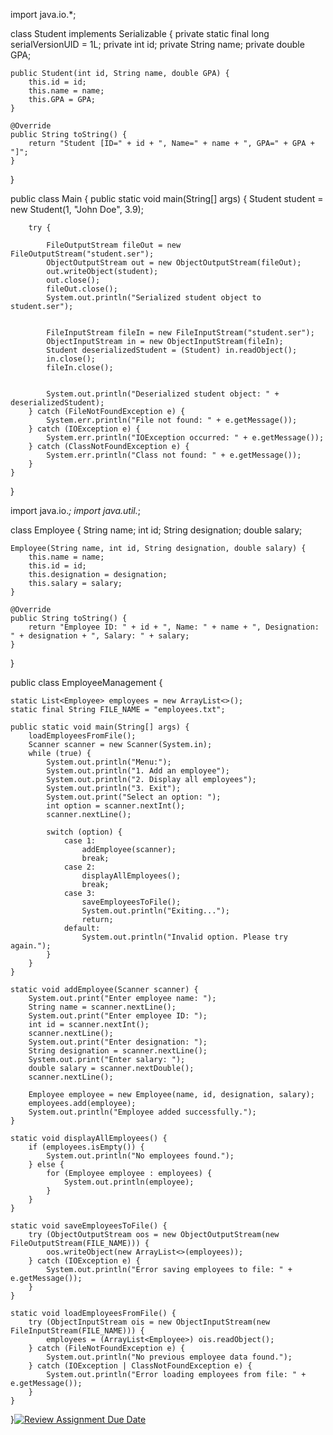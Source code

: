 import java.io.*;

class Student implements Serializable {
    private static final long serialVersionUID = 1L;
    private int id;
    private String name;
    private double GPA;

    public Student(int id, String name, double GPA) {
        this.id = id;
        this.name = name;
        this.GPA = GPA;
    }

    @Override
    public String toString() {
        return "Student [ID=" + id + ", Name=" + name + ", GPA=" + GPA + "]";
    }
}

public class Main {
    public static void main(String[] args) {
        Student student = new Student(1, "John Doe", 3.9);

        try {
           
            FileOutputStream fileOut = new FileOutputStream("student.ser");
            ObjectOutputStream out = new ObjectOutputStream(fileOut);
            out.writeObject(student);
            out.close();
            fileOut.close();
            System.out.println("Serialized student object to student.ser");

          
            FileInputStream fileIn = new FileInputStream("student.ser");
            ObjectInputStream in = new ObjectInputStream(fileIn);
            Student deserializedStudent = (Student) in.readObject();
            in.close();
            fileIn.close();

            
            System.out.println("Deserialized student object: " + deserializedStudent);
        } catch (FileNotFoundException e) {
            System.err.println("File not found: " + e.getMessage());
        } catch (IOException e) {
            System.err.println("IOException occurred: " + e.getMessage());
        } catch (ClassNotFoundException e) {
            System.err.println("Class not found: " + e.getMessage());
        }
    }
}


import java.io.*;
import java.util.*;

class Employee {
    String name;
    int id;
    String designation;
    double salary;

    Employee(String name, int id, String designation, double salary) {
        this.name = name;
        this.id = id;
        this.designation = designation;
        this.salary = salary;
    }

    @Override
    public String toString() {
        return "Employee ID: " + id + ", Name: " + name + ", Designation: " + designation + ", Salary: " + salary;
    }
}

public class EmployeeManagement {

    static List<Employee> employees = new ArrayList<>();
    static final String FILE_NAME = "employees.txt";

    public static void main(String[] args) {
        loadEmployeesFromFile();
        Scanner scanner = new Scanner(System.in);
        while (true) {
            System.out.println("Menu:");
            System.out.println("1. Add an employee");
            System.out.println("2. Display all employees");
            System.out.println("3. Exit");
            System.out.print("Select an option: ");
            int option = scanner.nextInt();
            scanner.nextLine(); 

            switch (option) {
                case 1:
                    addEmployee(scanner);
                    break;
                case 2:
                    displayAllEmployees();
                    break;
                case 3:
                    saveEmployeesToFile();
                    System.out.println("Exiting...");
                    return;
                default:
                    System.out.println("Invalid option. Please try again.");
            }
        }
    }

    static void addEmployee(Scanner scanner) {
        System.out.print("Enter employee name: ");
        String name = scanner.nextLine();
        System.out.print("Enter employee ID: ");
        int id = scanner.nextInt();
        scanner.nextLine(); 
        System.out.print("Enter designation: ");
        String designation = scanner.nextLine();
        System.out.print("Enter salary: ");
        double salary = scanner.nextDouble();
        scanner.nextLine(); 

        Employee employee = new Employee(name, id, designation, salary);
        employees.add(employee);
        System.out.println("Employee added successfully.");
    }

    static void displayAllEmployees() {
        if (employees.isEmpty()) {
            System.out.println("No employees found.");
        } else {
            for (Employee employee : employees) {
                System.out.println(employee);
            }
        }
    }

    static void saveEmployeesToFile() {
        try (ObjectOutputStream oos = new ObjectOutputStream(new FileOutputStream(FILE_NAME))) {
            oos.writeObject(new ArrayList<>(employees));
        } catch (IOException e) {
            System.out.println("Error saving employees to file: " + e.getMessage());
        }
    }

    static void loadEmployeesFromFile() {
        try (ObjectInputStream ois = new ObjectInputStream(new FileInputStream(FILE_NAME))) {
            employees = (ArrayList<Employee>) ois.readObject();
        } catch (FileNotFoundException e) {
            System.out.println("No previous employee data found.");
        } catch (IOException | ClassNotFoundException e) {
            System.out.println("Error loading employees from file: " + e.getMessage());
        }
    }
}[![Review Assignment Due Date](https://classroom.github.com/assets/deadline-readme-button-22041afd0340ce965d47ae6ef1cefeee28c7c493a6346c4f15d667ab976d596c.svg)](https://classroom.github.com/a/GNVZNmf2)
